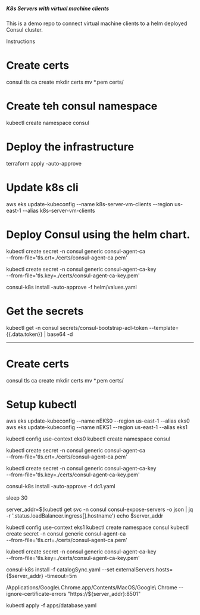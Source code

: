 ##### K8s Servers with virtual machine clients

This is a demo repo to connect virtual machine clients to a helm deployed Consul cluster.


Instructions

# Create certs
  consul tls ca create
  mkdir certs
  mv *.pem certs/

# Create teh consul namespace
  kubectl create namespace consul


# Deploy the infrastructure
  terraform apply -auto-approve

# Update k8s cli
  aws eks update-kubeconfig --name k8s-server-vm-clients --region us-east-1 --alias k8s-server-vm-clients

# Deploy Consul using the helm chart.

  kubectl create secret -n consul generic consul-agent-ca \
    --from-file='tls.crt=./certs/consul-agent-ca.pem'

  kubectl create secret -n consul generic consul-agent-ca-key \
    --from-file='tls.key=./certs/consul-agent-ca-key.pem'

  consul-k8s install -auto-approve -f helm/values.yaml

# Get the secrets

  kubectl get -n consul secrets/consul-bootstrap-acl-token --template={{.data.token}} | base64 -d







_____
# Create certs
consul tls ca create
mkdir certs
mv *.pem certs/


# Setup kubectl
aws eks update-kubeconfig --name nEKS0 --region us-east-1 --alias eks0
aws eks update-kubeconfig --name nEKS1 --region us-east-1 --alias eks1

kubectl config use-context eks0
kubectl create namespace consul

kubectl create secret -n consul generic consul-agent-ca \
    --from-file='tls.crt=./certs/consul-agent-ca.pem'

kubectl create secret -n consul generic consul-agent-ca-key \
    --from-file='tls.key=./certs/consul-agent-ca-key.pem'

consul-k8s install -auto-approve -f dc1.yaml

sleep 30

server_addr=$(kubectl get svc -n consul consul-expose-servers -o json | jq -r '.status.loadBalancer.ingress[].hostname')
echo $server_addr

kubectl config use-context eks1
kubectl create namespace consul
kubectl create secret -n consul generic consul-agent-ca \
    --from-file='tls.crt=./certs/consul-agent-ca.pem'

kubectl create secret -n consul generic consul-agent-ca-key \
    --from-file='tls.key=./certs/consul-agent-ca-key.pem'

consul-k8s install -f catalogSync.yaml --set externalServers.hosts={$server_addr} -timeout=5m

/Applications/Google\ Chrome.app/Contents/MacOS/Google\ Chrome --ignore-certificate-errors "https://${server_addr}:8501"

kubectl apply -f apps/database.yaml



